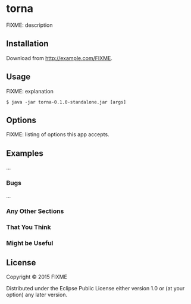 # torna

FIXME: description

## Installation

Download from http://example.com/FIXME.

## Usage

FIXME: explanation

    $ java -jar torna-0.1.0-standalone.jar [args]

## Options

FIXME: listing of options this app accepts.

## Examples

...

### Bugs

...

### Any Other Sections
### That You Think
### Might be Useful

## License

Copyright © 2015 FIXME

Distributed under the Eclipse Public License either version 1.0 or (at
your option) any later version.
